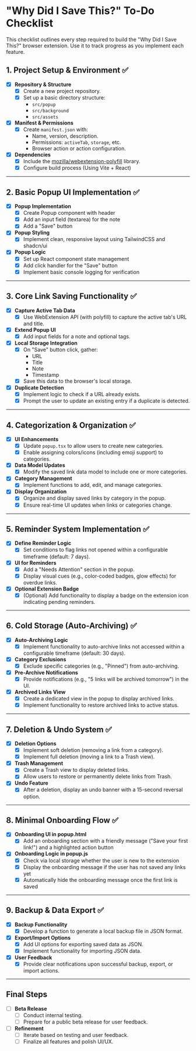 # "Why Did I Save This?" To-Do Checklist

This checklist outlines every step required to build the "Why Did I Save This?" browser extension. Use it to track progress as you implement each feature.

## 1. Project Setup & Environment ✅

- [x] **Repository & Structure**
  - [x] Create a new project repository.
  - [x] Set up a basic directory structure:
    - `src/popup`
    - `src/background`
    - `src/assets`
- [x] **Manifest & Permissions**
  - [x] Create `manifest.json` with:
    - Name, version, description.
    - Permissions: `activeTab`, `storage`, etc.
    - Browser action or action configuration.
- [x] **Dependencies**
  - [x] Include the [mozilla/webextension-polyfill](https://github.com/mozilla/webextension-polyfill) library.
  - [x] Configure build process (Using Vite + React)

---

## 2. Basic Popup UI Implementation ✅

- [x] **Popup Implementation**
  - [x] Create Popup component with header
  - [x] Add an input field (textarea) for the note
  - [x] Add a "Save" button
- [x] **Popup Styling**
  - [x] Implement clean, responsive layout using TailwindCSS and shadcn/ui
- [x] **Popup Logic**
  - [x] Set up React component state management
  - [x] Add click handler for the "Save" button
  - [x] Implement basic console logging for verification

---

## 3. Core Link Saving Functionality ✅

- [x] **Capture Active Tab Data**
  - [x] Use WebExtension API (with polyfill) to capture the active tab's URL and title.
- [x] **Extend Popup UI**
  - [x] Add input fields for a note and optional tags.
- [x] **Local Storage Integration**
  - [x] On "Save" button click, gather:
    - URL
    - Title
    - Note
    - Timestamp
  - [x] Save this data to the browser's local storage.
- [x] **Duplicate Detection**
  - [x] Implement logic to check if a URL already exists.
  - [x] Prompt the user to update an existing entry if a duplicate is detected.

---

## 4. Categorization & Organization ✅

- [x] **UI Enhancements**
  - [x] Update `popup.tsx` to allow users to create new categories.
  - [x] Enable assigning colors/icons (including emoji support) to categories.
- [x] **Data Model Updates**
  - [x] Modify the saved link data model to include one or more categories.
- [x] **Category Management**
  - [x] Implement functions to add, edit, and manage categories.
- [x] **Display Organization**
  - [x] Organize and display saved links by category in the popup.
  - [x] Ensure real-time UI updates when links or categories change.

---

## 5. Reminder System Implementation ✅

- [x] **Define Reminder Logic**
  - [x] Set conditions to flag links not opened within a configurable timeframe (default: 7 days).
- [x] **UI for Reminders**
  - [x] Add a "Needs Attention" section in the popup.
  - [x] Display visual cues (e.g., color-coded badges, glow effects) for overdue links.
- [x] **Optional Extension Badge**
  - [x] (Optional) Add functionality to display a badge on the extension icon indicating pending reminders.

---

## 6. Cold Storage (Auto-Archiving) ✅

- [x] **Auto-Archiving Logic**
  - [x] Implement functionality to auto-archive links not accessed within a configurable timeframe (default: 30 days).
- [x] **Category Exclusions**
  - [x] Exclude specific categories (e.g., "Pinned") from auto-archiving.
- [x] **Pre-Archive Notifications**
  - [x] Provide notifications (e.g., "5 links will be archived tomorrow") in the UI.
- [x] **Archived Links View**
  - [x] Create a dedicated view in the popup to display archived links.
  - [x] Implement functionality to restore archived links to active status.

---

## 7. Deletion & Undo System ✅

- [x] **Deletion Options**
  - [x] Implement soft deletion (removing a link from a category).
  - [x] Implement full deletion (moving a link to a Trash view).
- [x] **Trash Management**
  - [x] Create a Trash view to display deleted links.
  - [x] Allow users to restore or permanently delete links from Trash.
- [x] **Undo Feature**
  - [x] After a deletion, display an undo banner with a 15-second reversal option.

---

## 8. Minimal Onboarding Flow ✅

- [x] **Onboarding UI in popup.html**
  - [x] Add an onboarding section with a friendly message ("Save your first link!") and a highlighted action button
- [x] **Onboarding Logic in popup.js**
  - [x] Check via local storage whether the user is new to the extension
  - [x] Display the onboarding message if the user has not saved any links yet
  - [x] Automatically hide the onboarding message once the first link is saved

---

## 9. Backup & Data Export ✅

- [x] **Backup Functionality**
  - [x] Develop a function to generate a local backup file in JSON format.
- [x] **Export/Import Options**
  - [x] Add UI options for exporting saved data as JSON.
  - [x] Implement functionality for importing JSON data.
- [x] **User Feedback**
  - [x] Provide clear notifications upon successful backup, export, or import actions.

---

## Final Steps

- [ ] **Beta Release**
  - [ ] Conduct internal testing.
  - [ ] Prepare for a public beta release for user feedback.
- [ ] **Refinement**
  - [ ] Iterate based on testing and user feedback.
  - [ ] Finalize all features and polish UI/UX.
